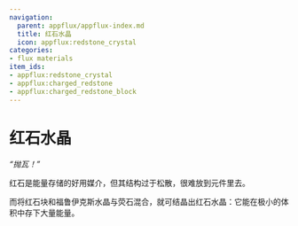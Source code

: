```yaml
---
navigation:
  parent: appflux/appflux-index.md
  title: 红石水晶
  icon: appflux:redstone_crystal
categories:
- flux materials
item_ids:
- appflux:redstone_crystal
- appflux:charged_redstone
- appflux:charged_redstone_block
---
```


# 红石水晶

<Row>
<ItemImage id="appflux:redstone_crystal" scale="4"></ItemImage>
<ItemImage id="appflux:charged_redstone" scale="4"></ItemImage>
</Row>
<Row>
<BlockImage id="appflux:charged_redstone_block" scale="4"></BlockImage>
</Row>

*“抛瓦！”*

红石是能量存储的好用媒介，但其结构过于松散，很难放到元件里去。

而将红石块和福鲁伊克斯水晶与荧石混合，就可结晶出红石水晶：它能在极小的体积中存下大量能量。
